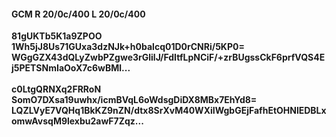 #### GCM R 20/0c/400 L 20/0c/400
**81gUKTb5K1a9ZPOO**<br/>**1Wh5jJ8Us71GUxa3dzNJk+h0balcq01D0rCNRi/5KP0=**<br/>**WGgGZX43dQLyZwbPZgwe3rGlilJ/FdItfLpNCiF/+zrBUgssCkF6prfVQS4Ej5PETSNmIaOoX7c6wBMl...**<br/><br/>
**c0LtgQRNXq2FRRoN**<br/>**SomO7DXsa19uwhx/icmBVqL6oWdsgDiDX8MBx7EhYd8=**<br/>**LQZLVyE7VQHq1BkKZ9nZN/dtx8SrXvM40WXiIWgbGEjFafhEtOHNlEDBLxomwAvsqM9lexbu2awF7Zqz...**